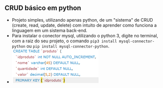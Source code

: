## CRUD básico em python

* Projeto simples, utilizando apenas python, de um "sistema" de CRUD (create, read, update, delete) com intuito de aprender como funciona a linguagem em um sistema back-end.
* Para instalar o conector mysql, utilizando o python 3, digite no terminal, com a raiz do seu projeto, o comando `pip3 install mysql-connector-python` ou `pip install mysql-connector-python`.
* ![Código SQL da tabela utilizada no CRUD](./sql_tabela_crud_python.png)